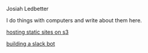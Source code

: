 Josiah Ledbetter

I do things with computers and write about them here.

[hosting static sites on s3](/blogposts/hostingStaticSitesOnS3.md)

[building a slack bot](/blogposts/mojojojo-bot.md)